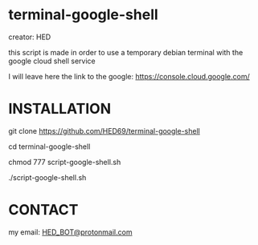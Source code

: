# terminal-google-shell
creator: HED

this script is made in order to use a temporary debian terminal with the google cloud shell service

I will leave here the link to the google: https://console.cloud.google.com/

# INSTALLATION

git clone https://github.com/HED69/terminal-google-shell

cd terminal-google-shell

chmod 777 script-google-shell.sh

./script-google-shell.sh


# CONTACT
my email: HED_BOT@protonmail.com
